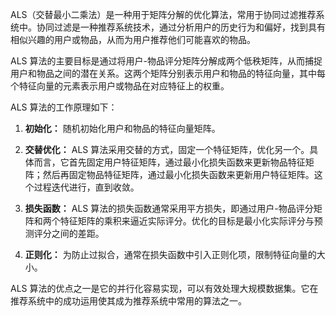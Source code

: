 ALS（交替最小二乘法）是一种用于矩阵分解的优化算法，常用于协同过滤推荐系统中。协同过滤是一种推荐系统技术，通过分析用户的历史行为和偏好，找到具有相似兴趣的用户或物品，从而为用户推荐他们可能喜欢的物品。

ALS 算法的主要目标是通过将用户-物品评分矩阵分解成两个低秩矩阵，从而捕捉用户和物品之间的潜在关系。这两个矩阵分别表示用户和物品的特征向量，其中每个特征向量的元素表示用户或物品在对应特征上的权重。

ALS 算法的工作原理如下：

1. **初始化：** 随机初始化用户和物品的特征向量矩阵。
    
2. **交替优化：** ALS 算法采用交替的方式，固定一个特征矩阵，优化另一个。具体而言，它首先固定用户特征矩阵，通过最小化损失函数来更新物品特征矩阵；然后再固定物品特征矩阵，通过最小化损失函数来更新用户特征矩阵。这个过程迭代进行，直到收敛。
    
3. **损失函数：** ALS 算法的损失函数通常采用平方损失，即通过用户-物品评分矩阵和两个特征矩阵的乘积来逼近实际评分。优化的目标是最小化实际评分与预测评分之间的差距。
    
4. **正则化：** 为防止过拟合，通常在损失函数中引入正则化项，限制特征向量的大小。
    

ALS 算法的优点之一是它的并行化容易实现，可以有效处理大规模数据集。它在推荐系统中的成功运用使其成为推荐系统中常用的算法之一。